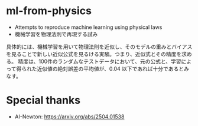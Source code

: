 # ml-from-physics

- Attempts to reproduce machine learning using physical laws
- 機械学習を物理法則で再現する試み

具体的には、機械学習を用いて物理法則を近似し、そのモデルの重みとバイアスを見ることで新しい近似公式を見るける実験。つまり、近似式とその精度を求める。
精度は、100件のランダムなテストデータにおいて、元の公式と、学習によって得られた近似値の絶対誤差の平均値が、0.04 以下であれば十分であるとみなす。

# Special thanks

- AI-Newton: https://arxiv.org/abs/2504.01538
